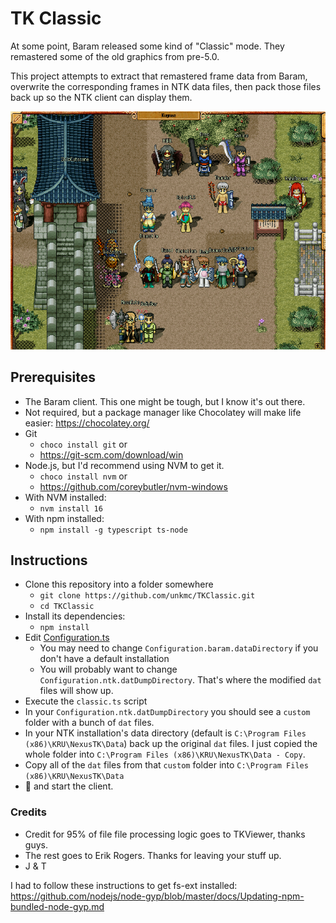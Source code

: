 # TK Classic
At some point, Baram released some kind of "Classic" mode. They remastered some of the old graphics from pre-5.0.

This project attempts to extract that remastered frame data from Baram, overwrite the corresponding frames in NTK data files, then pack those files back up so the NTK client can display them. 

![west-gate](https://github.com/unkmc/TKClassic/blob/main/2022-04-27.png)

## Prerequisites
  * The Baram client. This one might be tough, but I know it's out there.
  * Not required, but a package manager like Chocolatey will make life easier: https://chocolatey.org/
  * Git
    * `choco install git` or
    * https://git-scm.com/download/win
  * Node.js, but I'd recommend using NVM to get it.
    * `choco install nvm` or
    * https://github.com/coreybutler/nvm-windows
  * With NVM installed:
    * `nvm install 16`
  * With npm installed:
    * `npm install -g typescript ts-node`

## Instructions
  * Clone this repository into a folder somewhere
    * `git clone https://github.com/unkmc/TKClassic.git`
    * `cd TKClassic`
  * Install its dependencies:
    * `npm install`
  * Edit [Configuration.ts](./Configuration.ts)
    * You may need to change `Configuration.baram.dataDirectory` if you don't have a default installation
    * You will probably want to change `Configuration.ntk.datDumpDirectory`. That's where the modified `dat` files will show up.
  * Execute the `classic.ts` script
  * In your `Configuration.ntk.datDumpDirectory` you should see a `custom` folder with a bunch of `dat` files. 
  * In your NTK installation's data directory (default is `C:\Program Files (x86)\KRU\NexusTK\Data`) back up the original `dat` files. I just copied the whole folder into `C:\Program Files (x86)\KRU\NexusTK\Data - Copy`.
  * Copy all of the `dat` files from that `custom` folder into `C:\Program Files (x86)\KRU\NexusTK\Data`
  * 🤞 and start the client.

### Credits
 * Credit for 95% of file file processing logic goes to TKViewer, thanks guys.
 * The rest goes to Erik Rogers. Thanks for leaving your stuff up.
 * J & T

I had to follow these instructions to get fs-ext installed:
https://github.com/nodejs/node-gyp/blob/master/docs/Updating-npm-bundled-node-gyp.md
